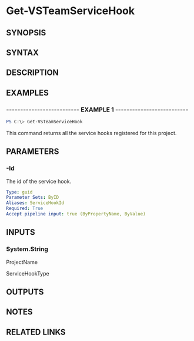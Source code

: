 <!-- #include "./common/header.md" -->

# Get-VSTeamServiceHook

## SYNOPSIS

<!-- #include "./synopsis/Get-VSTeamServiceHook.md" -->

## SYNTAX

## DESCRIPTION

<!-- #include "./synopsis/Get-VSTeamServiceHook.md" -->

## EXAMPLES

### -------------------------- EXAMPLE 1 --------------------------

```PowerShell
PS C:\> Get-VSTeamServiceHook
```

This command returns all the service hooks registered for this project.

## PARAMETERS

### -Id

The id of the service hook.

```yaml
Type: guid
Parameter Sets: ByID
Aliases: ServiceHookId
Required: True
Accept pipeline input: true (ByPropertyName, ByValue)
```

## INPUTS

### System.String

ProjectName

ServiceHookType

## OUTPUTS

## NOTES

## RELATED LINKS
